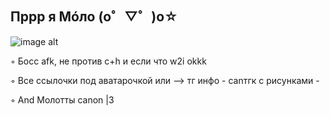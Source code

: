 ## Пррр я Мóло (o゜▽゜)o☆
![image alt](https://github.com/Molohyi4ik/Molohyi4ik/blob/3b86721f63b05185c90272221999cd33e8b8bacb/%D0%BA%D0%BE%D1%82.gif)

◦ Босс afk, не против c+h и если что w2i okkk 

◦ Все ссылочки под аватарочкой
           или -->
        тг инфо -
     canтгк с рисунками -

◦ And Молотты canon |3 
